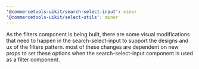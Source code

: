 ```yaml
---
'@commercetools-uikit/search-select-input': minor
'@commercetools-uikit/select-utils': minor
---
```


As the filters component is being built, there are some visual modifications that need to happen in the search-select-input to support the designs and ux of the filters pattern. most of these changes are dependent on new props to set these options when the search-select-input component is used as a filter component.
